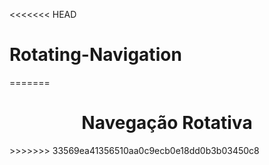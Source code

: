<<<<<<< HEAD
# Rotating-Navigation

=======
<h1 align = 'center'> Navegação Rotativa </h1>
>>>>>>> 33569ea41356510aa0c9ecb0e18dd0b3b03450c8
 
